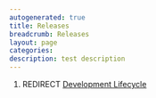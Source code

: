 ```yaml
---
autogenerated: true
title: Releases
breadcrumb: Releases
layout: page
categories: 
description: test description
---
```


1.  REDIRECT [Development Lifecycle](Development_Lifecycle )
